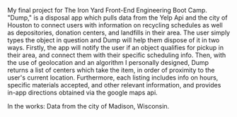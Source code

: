 My final project for The Iron Yard Front-End Engineering Boot Camp.
"Dump," is a disposal app which pulls data from the Yelp Api and the city of Houston to connect users with information on recycling schedules as well as depositories, donation centers, and landfills in their area. The user simply types the object in question and Dump will help them dispose of it in two ways. Firstly, the app will notify the user if an object qualifies for pickup in their area, and connect them with their specific scheduling info. Then, with the use of geolocation and an algorithm I personally designed, Dump returns a list of centers which take the item, in order of proximity to the user's current location. Furthermore, each listing includes info on hours, specific materials accepted, and other relevant information, and provides in-app directions obtained via the google maps api.

In the works: Data from the city of Madison, Wisconsin.